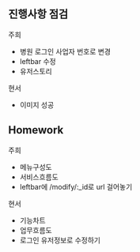 ## 진행사항 점검

주희
- 병원 로그인 사업자 번호로 변경
- leftbar 수정
- 유저스토리

현서
- 이미지 성공

## Homework
주희
- 메뉴구성도
- 서비스흐름도
- leftbar에 /modify/:_id로 url 걸어놓기

현서
- 기능차트
- 업무흐름도 
- 로그인 유저정보로 수정하기